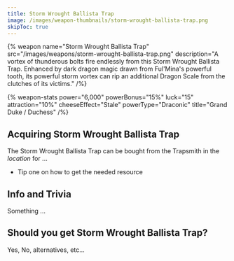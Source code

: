 ```yaml
---
title: Storm Wrought Ballista Trap
image: /images/weapon-thumbnails/storm-wrought-ballista-trap.png
skipToc: true
---
```


{% weapon
 name="Storm Wrought Ballista Trap"
 src="/images/weapons/storm-wrought-ballista-trap.png"
 description="A vortex of thunderous bolts fire endlessly from this Storm Wrought Ballista Trap. Enhanced by dark dragon magic drawn from Ful'Mina's powerful tooth, its powerful storm vortex can rip an additional Dragon Scale from the clutches of its victims."
/%}

{% weapon-stats
 power="6,000"
 powerBonus="15%"
 luck="15"
 attraction="10%"
 cheeseEffect="Stale"
 powerType="Draconic"
 title="Grand Duke / Duchess"
/%}

## Acquiring Storm Wrought Ballista Trap

The Storm Wrought Ballista Trap can be bought from the Trapsmith in the *location* for ...

- Tip one on how to get the needed resource

## Info and Trivia

Something ...

## Should you get Storm Wrought Ballista Trap?

Yes, No, alternatives, etc...
